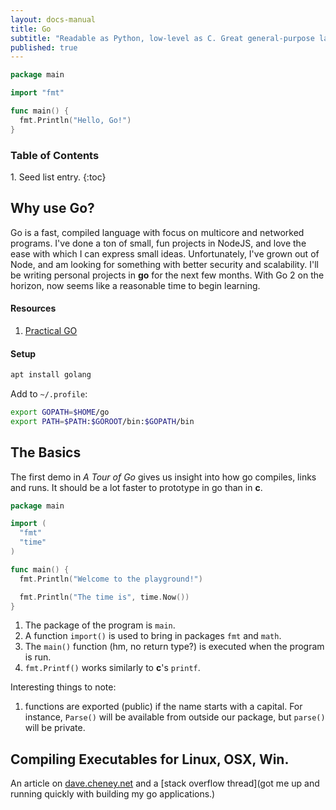```yaml
---
layout: docs-manual
title: Go
subtitle: "Readable as Python, low-level as C. Great general-purpose lang."
published: true
---
```


```go
package main

import "fmt"

func main() {
  fmt.Println("Hello, Go!")
}
```

<h3>Table of Contents</h3>
1. Seed list entry.
{:toc}


## Why use Go?

Go is a fast, compiled language with focus on multicore and networked programs. I've done a ton of small, fun projects in NodeJS, and love the ease with which I can express small ideas. Unfortunately, I've grown out of Node, and am looking for something with better security and scalability. I'll be writing personal projects in **go** for the next few months. With Go 2 on the horizon, now seems like a reasonable time to begin learning.

#### Resources
1. [Practical GO](https://dave.cheney.net/practical-go/presentations/qcon-china.html)

#### Setup

```sh
apt install golang
```

Add to `~/.profile`:
```sh
export GOPATH=$HOME/go
export PATH=$PATH:$GOROOT/bin:$GOPATH/bin
```


## The Basics

The first demo in *A Tour of Go* gives us insight into how go compiles, links and runs. It should be a lot faster to prototype in go than in **c**.

```go
package main

import (
  "fmt"
  "time"
)

func main() {
  fmt.Println("Welcome to the playground!")

  fmt.Println("The time is", time.Now())
}

```

1. The package of the program is `main`.
1. A function `import()` is used to bring in packages `fmt` and `math`.
1. The `main()` function (hm, no return type?) is executed when the program is run.
1. `fmt.Printf()` works similarly to **c**'s `printf`.

Interesting things to note:
1. functions are exported (public) if the name starts with a capital. For instance, `Parse()` will be available from outside our package, but `parse()` will be private.

## Compiling Executables for Linux, OSX, Win.

An article on [dave.cheney.net](https://dave.cheney.net/2015/08/22/cross-compilation-with-go-1-5) and a [stack overflow thread](got me up and running quickly with building my go applications.)
